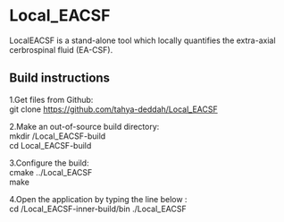 

# Local_EACSF

LocalEACSF is a stand-alone tool which locally quantifies the extra-axial
cerbrospinal fluid (EA-CSF).

<h2>Build instructions</h2>

1.Get files from Github:  
  git clone https://github.com/tahya-deddah/Local_EACSF

2.Make an out-of-source build directory:  
  mkdir /Local_EACSF-build  
  cd Local_EACSF-build  


3.Configure the build:  
  cmake ../Local_EACSF  
  make  

4.Open the application by typing the line below :  
  cd /Local_EACSF-inner-build/bin 
  ./Local_EACSF
